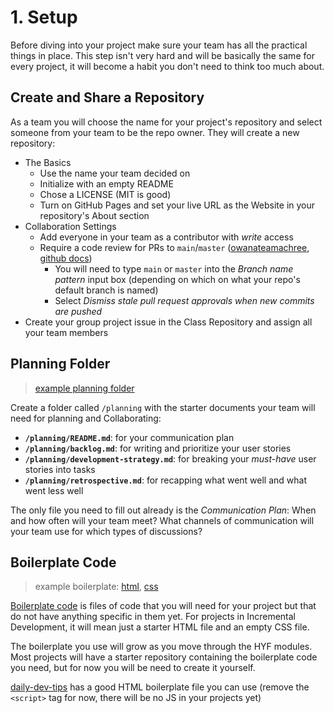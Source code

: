 # 1. Setup

Before diving into your project make sure your team has all the practical things in place. This step isn't very hard and will be basically the same for every project, it will become a habit you don't need to think too much about.

## Create and Share a Repository

As a team you will choose the name for your project's repository and select someone from your team to be the repo owner. They will create a new repository:

- The Basics
  - Use the name your team decided on
  - Initialize with an empty README
  - Chose a LICENSE (MIT is good)
  - Turn on GitHub Pages and set your live URL as the Website in your repository's About section
- Collaboration Settings
  - Add everyone in your team as a contributor with _write_ access
  - Require a code review for PRs to `main`/`master` ([owanateamachree](https://owanateamachree.medium.com/how-to-protect-the-master-branch-on-github-ab85e9b6b03), [github docs](https://docs.github.com/en/github/collaborating-with-issues-and-pull-requests/approving-a-pull-request-with-required-reviews))
    - You will need to type `main` or `master` into the _Branch name pattern_ input box (depending on which on what your repo's default branch is named)
    - Select _Dismiss stale pull request approvals when new commits are pushed_
- Create your group project issue in the Class Repository and assign all your team members

## Planning Folder

> [example planning folder](./example-all-about-trees/planning)

Create a folder called `/planning` with the starter documents your team will need for planning and Collaborating:

- **`/planning/README.md`**: for your communication plan
- **`/planning/backlog.md`**: for writing and prioritize your user stories
- **`/planning/development-strategy.md`**: for breaking your _must-have_ user stories into tasks
- **`/planning/retrospective.md`**: for recapping what went well and what went less well

The only file you need to fill out already is the _Communication Plan_: When and how often will your team meet? What channels of communication will your team use for which types of discussions?

## Boilerplate Code

> example boilerplate: [html](./example-all-about-trees/index.html), [css](./example-all-about-trees/style.css)

[Boilerplate code](https://brandlitic.com/what-is-boilerplate-code/) is files of code that you will need for your project but that do not have anything specific in them yet. For projects in Incremental Development, it will mean just a starter HTML file and an empty CSS file.

The boilerplate you use will grow as you move through the HYF modules. Most projects will have a starter repository containing the boilerplate code you need, but for now you will be need to create it yourself.

[daily-dev-tips](https://daily-dev-tips.com/posts/html5-starting-boilerplate-template/) has a good HTML boilerplate file you can use (remove the `<script>` tag for now, there will be no JS in your projects yet)
